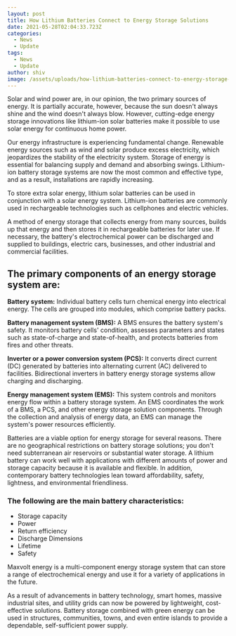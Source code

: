 ```yaml
---
layout: post
title: How Lithium Batteries Connect to Energy Storage Solutions
date: 2021-05-28T02:04:33.723Z
categories:
  - News
  - Update
tags:
  - News
  - Update
author: shiv
image: /assets/uploads/how-lithium-batteries-connect-to-energy-storage-solutions.jpg
---
```

<p>Solar and wind power are, in our opinion, the two primary sources of energy. It is partially accurate, however, because the sun doesn't always shine and the wind doesn't always blow. However, cutting-edge energy storage innovations like lithium-ion solar batteries make it possible to use solar energy for continuous home power.</p>
<p>Our energy infrastructure is experiencing fundamental change. Renewable energy sources such as wind and solar produce excess electricity, which jeopardizes the stability of the electricity system. Storage of energy is essential for balancing supply and demand and absorbing swings. Lithium-ion battery storage systems are now the most common and effective type, and as a result, installations are rapidly increasing.</p>
<p>To store extra solar energy, lithium solar batteries can be used in conjunction with a solar energy system. Lithium-ion batteries are commonly used in rechargeable technologies such as cellphones and electric vehicles.</p>
<p>A method of energy storage that collects energy from many sources, builds up that energy and then stores it in rechargeable batteries for later use. If necessary, the battery's electrochemical power can be discharged and supplied to buildings, electric cars, businesses, and other industrial and commercial facilities.</p>

<h2>The primary components of an energy storage system are:</h2>

<p><b>Battery system:</b> Individual battery cells turn chemical energy into electrical energy. The cells are grouped into modules, which comprise battery packs.</p>
 
<p><b>Battery management system (BMS):</b> A BMS ensures the battery system's safety. It monitors battery cells' condition, assesses parameters and states such as state-of-charge and state-of-health, and protects batteries from fires and other threats.</p>
<p><b>Inverter or a power conversion system (PCS):</b> It converts direct current (DC) generated by batteries into alternating current (AC) delivered to facilities. Bidirectional inverters in battery energy storage systems allow charging and discharging.</p>
<p><b>Energy management system (EMS):</b> This system controls and monitors energy flow within a battery storage system. An EMS coordinates the work of a BMS, a PCS, and other energy storage solution components. Through the collection and analysis of energy data, an EMS can manage the system's power resources efficiently.</p>
<p>Batteries are a viable option for energy storage for several reasons. There are no geographical restrictions on battery storage solutions; you don't need subterranean air reservoirs or substantial water storage. A lithium battery can work well with applications with different amounts of power and storage capacity because it is available and flexible. In addition, contemporary battery technologies lean toward affordability, safety, lightness, and environmental friendliness.</p>
<h3>The following are the main battery characteristics:</h3>
<ul>
<li>Storage capacity</li>
<li>Power</li>
<li>Return efficiency</li>
<li>Discharge Dimensions</li>
<li>Lifetime</li>
<li>Safety</li>
</ul>
<p>Maxvolt energy is a multi-component energy storage system that can store a range of electrochemical energy and use it for a variety of applications in the future.</p>
<p>As a result of advancements in battery technology, smart homes, massive industrial sites, and utility grids can now be powered by lightweight, cost-effective solutions. Battery storage combined with green energy can be used in structures, communities, towns, and even entire islands to provide a dependable, self-sufficient power supply.</p>